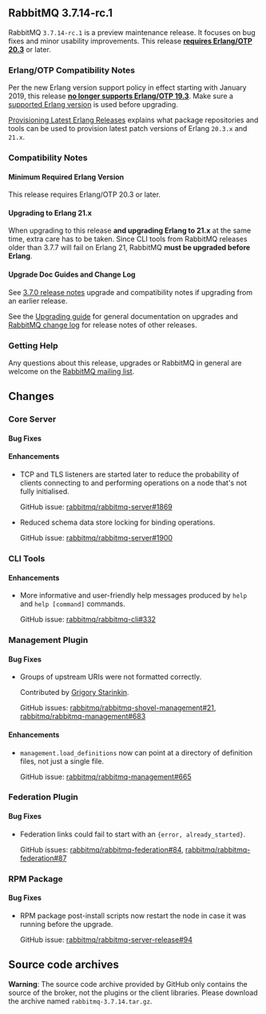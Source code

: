 ## RabbitMQ 3.7.14-rc.1

RabbitMQ `3.7.14-rc.1` is a preview maintenance release. It focuses on bug fixes and
minor usability improvements. This release [**requires Erlang/OTP 20.3**](https://www.rabbitmq.com/which-erlang.html) or later.

### Erlang/OTP Compatibility Notes

Per the new Erlang version support policy in effect starting with January 2019,
this release [**no longer supports Erlang/OTP 19.3**](https://groups.google.com/d/msg/rabbitmq-users/G4UJ9zbIYHs/qCeyjkjyCQAJ).
Make sure a [supported Erlang version](https://www.rabbitmq.com/which-erlang.html) is used before upgrading.

[Provisioning Latest Erlang Releases](https://www.rabbitmq.com/which-erlang.html#erlang-repositories)
explains what package repositories and tools can be used to provision latest patch versions of
Erlang `20.3.x` and `21.x`.

### Compatibility Notes

#### Minimum Required Erlang Version

This release requires Erlang/OTP 20.3 or later.

#### Upgrading to Erlang 21.x

When upgrading to this release **and upgrading Erlang to 21.x** at the same time, extra care has to be taken.
Since CLI tools from RabbitMQ releases older than 3.7.7 will fail on Erlang 21,
RabbitMQ **must be upgraded before Erlang**.

#### Upgrade Doc Guides and Change Log

See [3.7.0 release notes](https://github.com/rabbitmq/rabbitmq-server/releases/tag/v3.7.0) upgrade and
compatibility notes if upgrading from an earlier release.

See the [Upgrading guide](http://www.rabbitmq.com/upgrade.html) for general documentation on upgrades and
[RabbitMQ change log](http://www.rabbitmq.com/changelog.html) for release notes of other releases.

### Getting Help

Any questions about this release, upgrades or RabbitMQ in general are welcome on the
[RabbitMQ mailing list](https://groups.google.com/forum/#!forum/rabbitmq-users).


## Changes

### Core Server

#### Bug Fixes

#### Enhancements

 * TCP and TLS listeners are started later to reduce the probability of clients connecting to and performing operations
   on a node that's not fully initialised.
   
   GitHub issue: [rabbitmq/rabbitmq-server#1869](https://github.com/rabbitmq/rabbitmq-server/issues/1869)

 * Reduced schema data store locking for binding operations.
 
   GitHub issue: [rabbitmq/rabbitmq-server#1900](https://github.com/rabbitmq/rabbitmq-server/pull/1900)


### CLI Tools

#### Enhancements

 * More informative and user-friendly help messages produced by `help` and `help [command]` commands.
 
   GitHub issue: [rabbitmq/rabbitmq-cli#332](https://github.com/rabbitmq/rabbitmq-cli/pull/332)


### Management Plugin

#### Bug Fixes

 * Groups of upstream URIs were not formatted correctly.

    Contributed by [Grigory Starinkin](https://github.com/velimir).

    GitHub issues: [rabbitmq/rabbitmq-shovel-management#21](https://github.com/rabbitmq/rabbitmq-shovel-management/issues/21), [rabbitmq/rabbitmq-management#683](https://github.com/rabbitmq/rabbitmq-management/pull/683)

#### Enhancements

 * `management.load_definitions` now can point at a directory of definition files, not just a single file.

   GitHub issue: [rabbitmq/rabbitmq-management#665](https://github.com/rabbitmq/rabbitmq-management/issues/665)


### Federation Plugin

#### Bug Fixes

 * Federation links could fail to start with an `{error, already_started}`.
 
   GitHub issues: [rabbitmq/rabbitmq-federation#84](https://github.com/rabbitmq/rabbitmq-federation/issues/84), [rabbitmq/rabbitmq-federation#87](https://github.com/rabbitmq/rabbitmq-federation/pull/87)


### RPM Package

#### Bug Fixes

 * RPM package post-install scripts now restart the node in case it was running before the upgrade.

   GitHub issue: [rabbitmq/rabbitmq-server-release#94](https://github.com/rabbitmq/rabbitmq-server-release/issues/94)


## Source code archives

**Warning**: The source code archive provided by GitHub only contains the source of the broker,
not the plugins or the client libraries. Please download the archive named `rabbitmq-3.7.14.tar.gz`.
